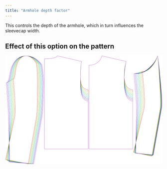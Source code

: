 ```yaml
---
title: "Armhole depth factor"
---
```


This controls the depth of the armhole, which in turn influences the sleevecap width.

## Effect of this option on the pattern

![This image shows the effect of this option by superimposing several variants that have a different value for this option](bent_armholedepthfactor_sample.svg "Effect of this option on the pattern")
